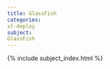 ```yaml
---
title: GlassFish
categories:
xl-deploy
subject:
GlassFish
---
```


{% include subject_index.html %}
